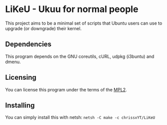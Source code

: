 # LiKeU - Ukuu for normal people
This project aims to be a minimal set of scripts that Ubuntu users can
use to upgrade (or downgrade) their kernel.
## Dependencies
This program depends on the GNU coreutils, cURL, udpkg (i3buntu) and
dmenu.
## Licensing
You can license this program under the terms of the
[MPL2](https://www.mozilla.org/en-US/MPL/2.0/).
## Installing
You can simply install this with netsh:
`netsh -C make -c chrissxYT/LiKeU`
